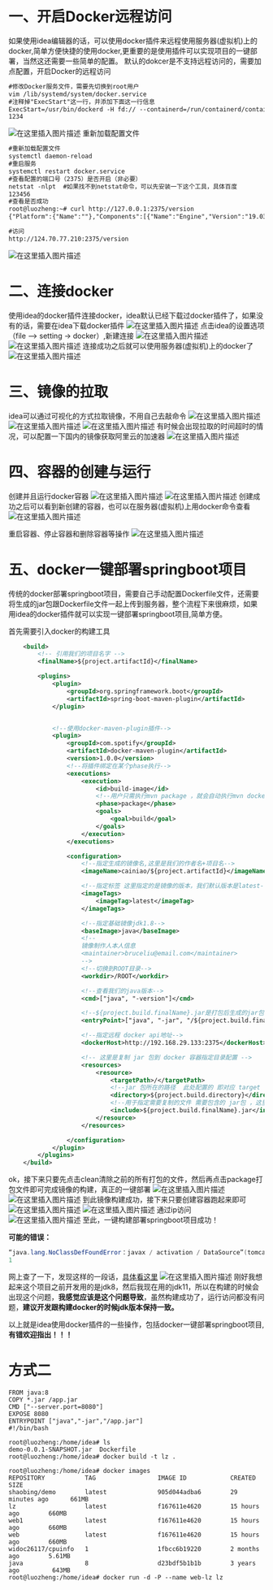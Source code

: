 



# 一、开启Docker远程访问

如果使用idea编辑器的话，可以使用docker插件来远程使用服务器(虚拟机)上的docker,简单方便快捷的使用docker,更重要的是使用插件可以实现项目的一键部署，当然这还需要一些简单的配置。
默认的dokcer是不支持远程访问的，需要加点配置，开启Docker的远程访问

```xml
#修改Docker服务文件，需要先切换到root用户
vim /lib/systemd/system/docker.service
#注释掉"ExecStart"这一行，并添加下面这一行信息
ExecStart=/usr/bin/dockerd -H fd:// --containerd=/run/containerd/containerd.sock -H tcp://0.0.0.0:2375
1234
```

![在这里插入图片描述](https://img-blog.csdnimg.cn/20200604111624249.png?x-oss-process=image/watermark,type_ZmFuZ3poZW5naGVpdGk,shadow_10,text_aHR0cHM6Ly9ibG9nLmNzZG4ubmV0L3FxXzQwMjk4OTAy,size_16,color_FFFFFF,t_70)
重新加载配置文件

```xml
#重新加载配置文件
systemctl daemon-reload
#重启服务
systemctl restart docker.service
#查看配置的端口号（2375）是否开启（非必要）
netstat -nlpt  #如果找不到netstat命令，可以先安装一下这个工具，具体百度
123456
#查看是否成功
root@luozheng:~# curl http://127.0.0.1:2375/version
{"Platform":{"Name":""},"Components":[{"Name":"Engine","Version":"19.03.6","Details":{"ApiVersion":"1.40","Arch":"arm64","BuildTime":"2020-02-19T01:06:16.000000000+00:00","Experimental":"false","GitCommit":"369ce74a3c","GoVersion":"go1.12.17","KernelVersion":"4.15.0-70-generic","MinAPIVersion":"1.12","Os":"linux"}},{"Name":"containerd","Version":"1.3.3-0ubuntu1~18.04.2","Details":{"GitCommit":""}},{"Name":"runc","Version":"spec: 1.0.1-dev","Details":{"GitCommit":""}},{"Name":"docker-init","Version":"0.18.0","Details":{"GitCommit":""}}],"Version":"19.03.6","ApiVersion":"1.40","MinAPIVersion":"1.12","GitCommit":"369ce74a3c","GoVersion":"go1.12.17","Os":"linux","Arch":"arm64","KernelVersion":"4.15.0-70-generic","BuildTime":"2020-02-19T01:06:16.000000000+00:00"}

#访问
http://124.70.77.210:2375/version
```

![在这里插入图片描述](https://img-blog.csdnimg.cn/20200604111809341.png?x-oss-process=image/watermark,type_ZmFuZ3poZW5naGVpdGk,shadow_10,text_aHR0cHM6Ly9ibG9nLmNzZG4ubmV0L3FxXzQwMjk4OTAy,size_16,color_FFFFFF,t_70)

# 二、连接docker

使用idea的docker插件连接docker，idea默认已经下载过docker插件了，如果没有的话，需要在idea下载docker插件
![在这里插入图片描述](https://img-blog.csdnimg.cn/20200604112112666.png?x-oss-process=image/watermark,type_ZmFuZ3poZW5naGVpdGk,shadow_10,text_aHR0cHM6Ly9ibG9nLmNzZG4ubmV0L3FxXzQwMjk4OTAy,size_16,color_FFFFFF,t_70)
点击idea的设置选项（file --> setting -> docker）,新建连接
![在这里插入图片描述](https://img-blog.csdnimg.cn/20200604112328618.png?x-oss-process=image/watermark,type_ZmFuZ3poZW5naGVpdGk,shadow_10,text_aHR0cHM6Ly9ibG9nLmNzZG4ubmV0L3FxXzQwMjk4OTAy,size_16,color_FFFFFF,t_70)
![在这里插入图片描述](https://img-blog.csdnimg.cn/20200604112921867.png?x-oss-process=image/watermark,type_ZmFuZ3poZW5naGVpdGk,shadow_10,text_aHR0cHM6Ly9ibG9nLmNzZG4ubmV0L3FxXzQwMjk4OTAy,size_16,color_FFFFFF,t_70)
连接成功之后就可以使用服务器(虚拟机)上的docker了
![在这里插入图片描述](https://img-blog.csdnimg.cn/20200604113352380.png?x-oss-process=image/watermark,type_ZmFuZ3poZW5naGVpdGk,shadow_10,text_aHR0cHM6Ly9ibG9nLmNzZG4ubmV0L3FxXzQwMjk4OTAy,size_16,color_FFFFFF,t_70)

# 三、镜像的拉取

idea可以通过可视化的方式拉取镜像，不用自己去敲命令
![在这里插入图片描述](https://img-blog.csdnimg.cn/20200604155353918.png?x-oss-process=image/watermark,type_ZmFuZ3poZW5naGVpdGk,shadow_10,text_aHR0cHM6Ly9ibG9nLmNzZG4ubmV0L3FxXzQwMjk4OTAy,size_16,color_FFFFFF,t_70)
![在这里插入图片描述](https://img-blog.csdnimg.cn/2020060415552085.png?x-oss-process=image/watermark,type_ZmFuZ3poZW5naGVpdGk,shadow_10,text_aHR0cHM6Ly9ibG9nLmNzZG4ubmV0L3FxXzQwMjk4OTAy,size_16,color_FFFFFF,t_70)
![在这里插入图片描述](https://img-blog.csdnimg.cn/20200604155630138.png?x-oss-process=image/watermark,type_ZmFuZ3poZW5naGVpdGk,shadow_10,text_aHR0cHM6Ly9ibG9nLmNzZG4ubmV0L3FxXzQwMjk4OTAy,size_16,color_FFFFFF,t_70)
有时候会出现拉取的时间超时的情况，可以配置一下国内的镜像获取阿里云的加速器
![在这里插入图片描述](https://img-blog.csdnimg.cn/20200604155749151.png?x-oss-process=image/watermark,type_ZmFuZ3poZW5naGVpdGk,shadow_10,text_aHR0cHM6Ly9ibG9nLmNzZG4ubmV0L3FxXzQwMjk4OTAy,size_16,color_FFFFFF,t_70)

# 四、容器的创建与运行

创建并且运行docker容器
![在这里插入图片描述](https://img-blog.csdnimg.cn/20200604153157588.png?x-oss-process=image/watermark,type_ZmFuZ3poZW5naGVpdGk,shadow_10,text_aHR0cHM6Ly9ibG9nLmNzZG4ubmV0L3FxXzQwMjk4OTAy,size_16,color_FFFFFF,t_70)
![在这里插入图片描述](https://img-blog.csdnimg.cn/20200604153857944.png?x-oss-process=image/watermark,type_ZmFuZ3poZW5naGVpdGk,shadow_10,text_aHR0cHM6Ly9ibG9nLmNzZG4ubmV0L3FxXzQwMjk4OTAy,size_16,color_FFFFFF,t_70)
创建成功之后可以看到新创建的容器，也可以在服务器(虚拟机)上用docker命令查看
![在这里插入图片描述](https://img-blog.csdnimg.cn/20200604155045834.png?x-oss-process=image/watermark,type_ZmFuZ3poZW5naGVpdGk,shadow_10,text_aHR0cHM6Ly9ibG9nLmNzZG4ubmV0L3FxXzQwMjk4OTAy,size_16,color_FFFFFF,t_70)

重启容器、停止容器和删除容器等操作
![在这里插入图片描述](https://img-blog.csdnimg.cn/20200604152032718.png?x-oss-process=image/watermark,type_ZmFuZ3poZW5naGVpdGk,shadow_10,text_aHR0cHM6Ly9ibG9nLmNzZG4ubmV0L3FxXzQwMjk4OTAy,size_16,color_FFFFFF,t_70)

# 五、docker一键部署springboot项目

传统的docker部署springboot项目，需要自己手动配置Dockerfile文件，还需要将生成的jar包跟Dockerfile文件一起上传到服务器，整个流程下来很麻烦，如果用idea的docker插件就可以实现一键部署springboot项目,简单方便。

首先需要引入docker的构建工具

```xml
    <build>
        <!-- 引用我们的项目名字 -->
        <finalName>${project.artifactId}</finalName>

        <plugins>
            <plugin>
                <groupId>org.springframework.boot</groupId>
                <artifactId>spring-boot-maven-plugin</artifactId>
            </plugin>


            <!--使用docker-maven-plugin插件-->
            <plugin>
                <groupId>com.spotify</groupId>
                <artifactId>docker-maven-plugin</artifactId>
                <version>1.0.0</version>
                <!--将插件绑定在某个phase执行-->
                <executions>
                    <execution>
                        <id>build-image</id>
                        <!--用户只需执行mvn package ，就会自动执行mvn docker:build-->
                        <phase>package</phase>
                        <goals>
                            <goal>build</goal>
                        </goals>
                    </execution>
                </executions>

                <configuration>
                    <!--指定生成的镜像名,这里是我们的作者名+项目名-->
                    <imageName>cainiao/${project.artifactId}</imageName>

                    <!--指定标签 这里指定的是镜像的版本，我们默认版本是latest-->
                    <imageTags>
                        <imageTag>latest</imageTag>
                    </imageTags>

                    <!--指定基础镜像jdk1.8-->
                    <baseImage>java</baseImage>
                    <!--
                    镜像制作人本人信息
                    <maintainer>bruceliu@email.com</maintainer>
                    -->
                    <!--切换到ROOT目录-->
                    <workdir>/ROOT</workdir>

                    <!--查看我们的java版本-->
                    <cmd>["java", "-version"]</cmd>

                    <!--${project.build.finalName}.jar是打包后生成的jar包的名字-->
                    <entryPoint>["java", "-jar", "/${project.build.finalName}.jar"]</entryPoint>

                    <!--指定远程 docker api地址-->
                    <dockerHost>http://192.168.29.133:2375</dockerHost>

                    <!-- 这里是复制 jar 包到 docker 容器指定目录配置 -->
                    <resources>
                        <resource>
                            <targetPath>/</targetPath>
                            <!--jar 包所在的路径  此处配置的 即对应 target 目录-->
                            <directory>${project.build.directory}</directory>
                            <!--用于指定需要复制的文件 需要包含的 jar包 ，这里对应的是 Dockerfile中添加的文件名　-->
                            <include>${project.build.finalName}.jar</include>
                        </resource>
                    </resources>

                </configuration>
            </plugin>
        </plugins>
    </build>
```

ok，接下来只要先点击clean清除之前的所有打包的文件，然后再点击package打包文件即可完成镜像的构建，真正的一键部署
![在这里插入图片描述](https://img-blog.csdnimg.cn/20200604170831799.png?x-oss-process=image/watermark,type_ZmFuZ3poZW5naGVpdGk,shadow_10,text_aHR0cHM6Ly9ibG9nLmNzZG4ubmV0L3FxXzQwMjk4OTAy,size_16,color_FFFFFF,t_70)
![在这里插入图片描述](https://img-blog.csdnimg.cn/20200604173321992.png?x-oss-process=image/watermark,type_ZmFuZ3poZW5naGVpdGk,shadow_10,text_aHR0cHM6Ly9ibG9nLmNzZG4ubmV0L3FxXzQwMjk4OTAy,size_16,color_FFFFFF,t_70)
到此镜像构建成功，接下来只要创建容器跑起来即可
![在这里插入图片描述](https://img-blog.csdnimg.cn/20200604173459373.png?x-oss-process=image/watermark,type_ZmFuZ3poZW5naGVpdGk,shadow_10,text_aHR0cHM6Ly9ibG9nLmNzZG4ubmV0L3FxXzQwMjk4OTAy,size_16,color_FFFFFF,t_70)
![在这里插入图片描述](https://img-blog.csdnimg.cn/20200604173602215.png?x-oss-process=image/watermark,type_ZmFuZ3poZW5naGVpdGk,shadow_10,text_aHR0cHM6Ly9ibG9nLmNzZG4ubmV0L3FxXzQwMjk4OTAy,size_16,color_FFFFFF,t_70)
通过ip访问
![在这里插入图片描述](https://img-blog.csdnimg.cn/20200604173705348.png?x-oss-process=image/watermark,type_ZmFuZ3poZW5naGVpdGk,shadow_10,text_aHR0cHM6Ly9ibG9nLmNzZG4ubmV0L3FxXzQwMjk4OTAy,size_16,color_FFFFFF,t_70)
至此，一键构建部署springboot项目成功！

**可能的错误：**

```java
“java.lang.NoClassDefFoundError：javax / activation / DataSource”(tomcat 9.0.12)“
1
```

网上查了一下，发现这样的一段话，[具体看这里](http://www.6tie.net/p/919965.html)
![在这里插入图片描述](https://img-blog.csdnimg.cn/20200604174032490.png?x-oss-process=image/watermark,type_ZmFuZ3poZW5naGVpdGk,shadow_10,text_aHR0cHM6Ly9ibG9nLmNzZG4ubmV0L3FxXzQwMjk4OTAy,size_16,color_FFFFFF,t_70)
刚好我想起来这个项目之前开发用的是jdk8，然后我现在用的jdk11，所以在构建的时候会出现这个问题，**我感觉应该是这个问题导致**，虽然构建成功了，运行访问都没有问题，**建议开发跟构建docker的时候jdk版本保持一致。**

以上就是idea使用docker插件的一些操作，包括docker一键部署springboot项目,**有错欢迎指出！！！**



# 方式二



```
FROM java:8
COPY *.jar /app.jar
CMD ["--server.port=8080"]
EXPOSE 8080
ENTRYPOINT ["java","-jar","/app.jar"]
#!/bin/bash
```





```
root@luozheng:/home/idea# ls
demo-0.0.1-SNAPSHOT.jar  Dockerfile
root@luozheng:/home/idea# docker build -t lz .

root@luozheng:/home/idea# docker images
REPOSITORY           TAG                 IMAGE ID            CREATED             SIZE
shaobing/demo        latest              905d044adba6        29 minutes ago      661MB
lz                   latest              f167611e4620        15 hours ago        660MB
web1                 latest              f167611e4620        15 hours ago        660MB
web                  latest              f167611e4620        15 hours ago        660MB
widoc26117/cpuinfo   1                   1fbcc6b19220        2 months ago        5.61MB
java                 8                   d23bdf5b1b1b        3 years ago         643MB
root@luozheng:/home/idea# docker run -d -P --name web-lz lz

```

